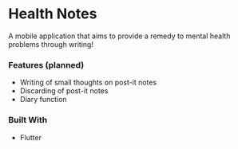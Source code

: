 # Health Notes

A mobile application that aims to provide a remedy to mental health problems through writing!

### Features (planned)

- Writing of small thoughts on post-it notes
- Discarding of post-it notes
- Diary function

### Built With

- Flutter
